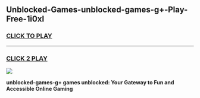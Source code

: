 
## Unblocked-Games-unblocked-games-g+-Play-Free-1i0xl
<h3>
<a href="https://premium76.site?title=unblocked-games-g+&ref=23A">CLICK TO PLAY</a></h3>
<hr>

<h3>
<a href="https://premium76.site?title=unblocked-games-g+&ref=23A">CLICK 2 PLAY</a>
  
</h3>

<a href="https://premium76.site?title=unblocked-games-g+&ref=23A"><img src="https://clearcache.store/games.png"></a>


**unblocked-games-g+ games unblocked: Your Gateway to Fun and Accessible Online Gaming**
